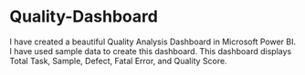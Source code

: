 # Quality-Dashboard
I have created a beautiful Quality Analysis Dashboard in Microsoft Power BI. I have used sample data to create this dashboard. This dashboard displays Total Task, Sample, Defect, Fatal Error, and Quality Score.

